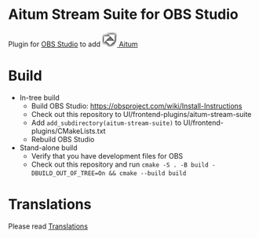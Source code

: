 # Aitum Stream Suite for OBS Studio

Plugin for [OBS Studio](https://github.com/obsproject/obs-studio) to add [![Aitum logo](media/aitum.png) Aitum](https://aitum.tv)

# Build
- In-tree build
    - Build OBS Studio: https://obsproject.com/wiki/Install-Instructions
    - Check out this repository to UI/frontend-plugins/aitum-stream-suite
    - Add `add_subdirectory(aitum-stream-suite)` to UI/frontend-plugins/CMakeLists.txt
    - Rebuild OBS Studio
- Stand-alone build
    - Verify that you have development files for OBS
    - Check out this repository and run `cmake -S . -B build -DBUILD_OUT_OF_TREE=On && cmake --build build`

# Translations
Please read [Translations](TRANSLATIONS.md)
